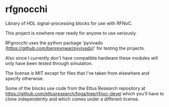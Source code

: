 # rfgnocchi

Library of HDL signal-processing blocks for use with RFNoC.

This project is nowhere near ready for anyone to use seriously.

RFgnocchi uses the python package 'pyvivado (https://github.com/benreynwar/pyvivado)' for testing the projects.

Also since I currently don't have compatible hardware these modules will
only have been tested through simulation.

The license is MIT except for files that I've taken from elsewhere and specify otherwise.

Some of the blocks use code from the Ettus Research repository at https://github.com/ettusresearch/fpga/tree/rfnoc-devel which you'll have to clone independently and which comes under a different license.
